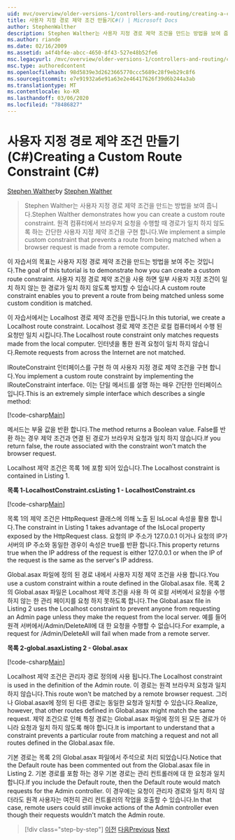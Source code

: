 ```yaml
---
uid: mvc/overview/older-versions-1/controllers-and-routing/creating-a-custom-route-constraint-cs
title: 사용자 지정 경로 제약 조건 만들기C#() | Microsoft Docs
author: StephenWalther
description: Stephen Walther는 사용자 지정 경로 제약 조건을 만드는 방법을 보여 줍니다. 경로가 일치 하는 것을 방지 하는 간단한 사용자 지정 제약 조건을 구현 합니다.
ms.author: riande
ms.date: 02/16/2009
ms.assetid: a4f4bf4e-abcc-4650-8f43-527e48b52fe6
msc.legacyurl: /mvc/overview/older-versions-1/controllers-and-routing/creating-a-custom-route-constraint-cs
msc.type: authoredcontent
ms.openlocfilehash: 98d5839e3d2623665770ccc5689c28f9eb29c8f6
ms.sourcegitcommit: e7e91932a6e91a63e2e46417626f39d6b244a3ab
ms.translationtype: MT
ms.contentlocale: ko-KR
ms.lasthandoff: 03/06/2020
ms.locfileid: "78486827"
---
```

# <a name="creating-a-custom-route-constraint-c"></a><span data-ttu-id="22350-104">사용자 지정 경로 제약 조건 만들기(C#)</span><span class="sxs-lookup"><span data-stu-id="22350-104">Creating a Custom Route Constraint (C#)</span></span>

<span data-ttu-id="22350-105">[Stephen Walther](https://github.com/StephenWalther)</span><span class="sxs-lookup"><span data-stu-id="22350-105">by [Stephen Walther](https://github.com/StephenWalther)</span></span>

> <span data-ttu-id="22350-106">Stephen Walther는 사용자 지정 경로 제약 조건을 만드는 방법을 보여 줍니다.</span><span class="sxs-lookup"><span data-stu-id="22350-106">Stephen Walther demonstrates how you can create a custom route constraint.</span></span> <span data-ttu-id="22350-107">원격 컴퓨터에서 브라우저 요청을 수행할 때 경로가 일치 하지 않도록 하는 간단한 사용자 지정 제약 조건을 구현 합니다.</span><span class="sxs-lookup"><span data-stu-id="22350-107">We implement a simple custom constraint that prevents a route from being matched when a browser request is made from a remote computer.</span></span>

<span data-ttu-id="22350-108">이 자습서의 목표는 사용자 지정 경로 제약 조건을 만드는 방법을 보여 주는 것입니다.</span><span class="sxs-lookup"><span data-stu-id="22350-108">The goal of this tutorial is to demonstrate how you can create a custom route constraint.</span></span> <span data-ttu-id="22350-109">사용자 지정 경로 제약 조건을 사용 하면 일부 사용자 지정 조건이 일치 하지 않는 한 경로가 일치 하지 않도록 방지할 수 있습니다.</span><span class="sxs-lookup"><span data-stu-id="22350-109">A custom route constraint enables you to prevent a route from being matched unless some custom condition is matched.</span></span>

<span data-ttu-id="22350-110">이 자습서에서는 Localhost 경로 제약 조건을 만듭니다.</span><span class="sxs-lookup"><span data-stu-id="22350-110">In this tutorial, we create a Localhost route constraint.</span></span> <span data-ttu-id="22350-111">Localhost 경로 제약 조건은 로컬 컴퓨터에서 수행 된 요청만 일치 시킵니다.</span><span class="sxs-lookup"><span data-stu-id="22350-111">The Localhost route constraint only matches requests made from the local computer.</span></span> <span data-ttu-id="22350-112">인터넷을 통한 원격 요청이 일치 하지 않습니다.</span><span class="sxs-lookup"><span data-stu-id="22350-112">Remote requests from across the Internet are not matched.</span></span>

<span data-ttu-id="22350-113">IRouteConstraint 인터페이스를 구현 하 여 사용자 지정 경로 제약 조건을 구현 합니다.</span><span class="sxs-lookup"><span data-stu-id="22350-113">You implement a custom route constraint by implementing the IRouteConstraint interface.</span></span> <span data-ttu-id="22350-114">이는 단일 메서드를 설명 하는 매우 간단한 인터페이스입니다.</span><span class="sxs-lookup"><span data-stu-id="22350-114">This is an extremely simple interface which describes a single method:</span></span>

[!code-csharp[Main](creating-a-custom-route-constraint-cs/samples/sample1.cs)]

<span data-ttu-id="22350-115">메서드는 부울 값을 반환 합니다.</span><span class="sxs-lookup"><span data-stu-id="22350-115">The method returns a Boolean value.</span></span> <span data-ttu-id="22350-116">False를 반환 하는 경우 제약 조건과 연결 된 경로가 브라우저 요청과 일치 하지 않습니다.</span><span class="sxs-lookup"><span data-stu-id="22350-116">If you return false, the route associated with the constraint won't match the browser request.</span></span>

<span data-ttu-id="22350-117">Localhost 제약 조건은 목록 1에 포함 되어 있습니다.</span><span class="sxs-lookup"><span data-stu-id="22350-117">The Localhost constraint is contained in Listing 1.</span></span>

<span data-ttu-id="22350-118">**목록 1-LocalhostConstraint.cs**</span><span class="sxs-lookup"><span data-stu-id="22350-118">**Listing 1 - LocalhostConstraint.cs**</span></span>

[!code-csharp[Main](creating-a-custom-route-constraint-cs/samples/sample2.cs)]

<span data-ttu-id="22350-119">목록 1의 제약 조건은 HttpRequest 클래스에 의해 노출 된 IsLocal 속성을 활용 합니다.</span><span class="sxs-lookup"><span data-stu-id="22350-119">The constraint in Listing 1 takes advantage of the IsLocal property exposed by the HttpRequest class.</span></span> <span data-ttu-id="22350-120">요청의 IP 주소가 127.0.0.1 이거나 요청의 IP가 서버의 IP 주소와 동일한 경우이 속성은 true를 반환 합니다.</span><span class="sxs-lookup"><span data-stu-id="22350-120">This property returns true when the IP address of the request is either 127.0.0.1 or when the IP of the request is the same as the server's IP address.</span></span>

<span data-ttu-id="22350-121">Global.asax 파일에 정의 된 경로 내에서 사용자 지정 제약 조건을 사용 합니다.</span><span class="sxs-lookup"><span data-stu-id="22350-121">You use a custom constraint within a route defined in the Global.asax file.</span></span> <span data-ttu-id="22350-122">목록 2의 Global.asax 파일은 Localhost 제약 조건을 사용 하 여 로컬 서버에서 요청을 수행 하지 않는 한 관리 페이지를 요청 하지 못하도록 합니다.</span><span class="sxs-lookup"><span data-stu-id="22350-122">The Global.asax file in Listing 2 uses the Localhost constraint to prevent anyone from requesting an Admin page unless they make the request from the local server.</span></span> <span data-ttu-id="22350-123">예를 들어 원격 서버에서/Admin/DeleteAll에 대 한 요청을 수행할 수 없습니다.</span><span class="sxs-lookup"><span data-stu-id="22350-123">For example, a request for /Admin/DeleteAll will fail when made from a remote server.</span></span>

<span data-ttu-id="22350-124">**목록 2-global.asax**</span><span class="sxs-lookup"><span data-stu-id="22350-124">**Listing 2 - Global.asax**</span></span>

[!code-csharp[Main](creating-a-custom-route-constraint-cs/samples/sample3.cs)]

<span data-ttu-id="22350-125">Localhost 제약 조건은 관리자 경로 정의에 사용 됩니다.</span><span class="sxs-lookup"><span data-stu-id="22350-125">The Localhost constraint is used in the definition of the Admin route.</span></span> <span data-ttu-id="22350-126">이 경로는 원격 브라우저 요청과 일치 하지 않습니다.</span><span class="sxs-lookup"><span data-stu-id="22350-126">This route won't be matched by a remote browser request.</span></span> <span data-ttu-id="22350-127">그러나 Global.asax에 정의 된 다른 경로는 동일한 요청과 일치할 수 있습니다.</span><span class="sxs-lookup"><span data-stu-id="22350-127">Realize, however, that other routes defined in Global.asax might match the same request.</span></span> <span data-ttu-id="22350-128">제약 조건으로 인해 특정 경로는 Global.asax 파일에 정의 된 모든 경로가 아니라 요청과 일치 하지 않도록 해야 합니다.</span><span class="sxs-lookup"><span data-stu-id="22350-128">It is important to understand that a constraint prevents a particular route from matching a request and not all routes defined in the Global.asax file.</span></span>

<span data-ttu-id="22350-129">기본 경로는 목록 2의 Global.asax 파일에서 주석으로 처리 되었습니다.</span><span class="sxs-lookup"><span data-stu-id="22350-129">Notice that the Default route has been commented out from the Global.asax file in Listing 2.</span></span> <span data-ttu-id="22350-130">기본 경로를 포함 하는 경우 기본 경로는 관리 컨트롤러에 대 한 요청과 일치 합니다.</span><span class="sxs-lookup"><span data-stu-id="22350-130">If you include the Default route, then the Default route would match requests for the Admin controller.</span></span> <span data-ttu-id="22350-131">이 경우에는 요청이 관리자 경로와 일치 하지 않더라도 원격 사용자는 여전히 관리 컨트롤러의 작업을 호출할 수 있습니다.</span><span class="sxs-lookup"><span data-stu-id="22350-131">In that case, remote users could still invoke actions of the Admin controller even though their requests wouldn't match the Admin route.</span></span>

> [!div class="step-by-step"]
> <span data-ttu-id="22350-132">[이전](creating-a-route-constraint-cs.md)
> [다음](asp-net-mvc-controller-overview-vb.md)</span><span class="sxs-lookup"><span data-stu-id="22350-132">[Previous](creating-a-route-constraint-cs.md)
[Next](asp-net-mvc-controller-overview-vb.md)</span></span>

